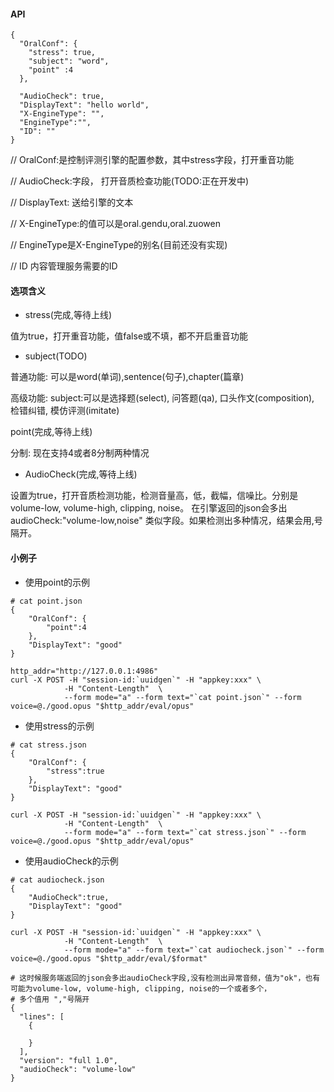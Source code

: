 
#### API

```
{
  "OralConf": {
    "stress": true,
    "subject": "word",
    "point" :4
  },
  
  "AudioCheck": true,
  "DisplayText": "hello world",
  "X-EngineType": "",
  "EngineType":"",
  "ID": ""
}
```


// OralConf:是控制评测引擎的配置参数，其中stress字段，打开重音功能

// AudioCheck:字段， 打开音质检查功能(TODO:正在开发中)

// DisplayText: 送给引擎的文本

// X-EngineType:的值可以是oral.gendu,oral.zuowen

// EngineType是X-EngineType的别名(目前还没有实现)

// ID 内容管理服务需要的ID

#### 选项含义

* stress(完成,等待上线)

值为true，打开重音功能，值false或不填，都不开启重音功能

* subject(TODO)

普通功能: 可以是word(单词),sentence(句子),chapter(篇章)

高级功能: subject:可以是选择题(select), 问答题(qa), 口头作文(composition), 检错纠错, 模仿评测(imitate)

point(完成,等待上线)

分制: 现在支持4或者8分制两种情况

* AudioCheck(完成,等待上线)

设置为true，打开音质检测功能，检测音量高，低，截幅，信噪比。分别是volume-low, volume-high, clipping, noise。
在引擎返回的json会多出audioCheck:"volume-low,noise" 类似字段。如果检测出多种情况，结果会用,号隔开。

#### 小例子
* 使用point的示例
```
# cat point.json
{
    "OralConf": {
        "point":4
    },
    "DisplayText": "good"
}

http_addr="http://127.0.0.1:4986"
curl -X POST -H "session-id:`uuidgen`" -H "appkey:xxx" \
            -H "Content-Length"  \
            --form mode="a" --form text="`cat point.json`" --form voice=@./good.opus "$http_addr/eval/opus"
```

* 使用stress的示例
```
# cat stress.json
{
    "OralConf": {
        "stress":true
    },
    "DisplayText": "good"
}

curl -X POST -H "session-id:`uuidgen`" -H "appkey:xxx" \
            -H "Content-Length"  \
            --form mode="a" --form text="`cat stress.json`" --form voice=@./good.opus "$http_addr/eval/opus"
```
* 使用audioCheck的示例
```
# cat audiocheck.json 
{
    "AudioCheck":true,
    "DisplayText": "good"
}

curl -X POST -H "session-id:`uuidgen`" -H "appkey:xxx" \
            -H "Content-Length"  \
            --form mode="a" --form text="`cat audiocheck.json`" --form voice=@./good.opus "$http_addr/eval/$format"
            
# 这时候服务端返回的json会多出audioCheck字段,没有检测出异常音频，值为"ok"，也有可能为volume-low, volume-high, clipping, noise的一个或者多个，
# 多个值用 ","号隔开
{
  "lines": [
    {
      
    }
  ],
  "version": "full 1.0",
  "audioCheck": "volume-low"
}

```

